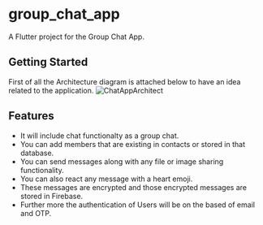 # group_chat_app

A Flutter project for the Group Chat App.

## Getting Started

First of all the Architecture diagram is attached below to have an idea related to the application.
![ChatAppArchitect](https://user-images.githubusercontent.com/89075855/236206341-a937a207-148a-4597-adb2-8c1f87360b68.png)


## Features
- It will include chat functionalty as a group chat.
- You can add members that are existing in contacts or stored in that database.
- You can send messages along with any file or image sharing functionality.
- You can also react any message with a heart emoji.
- These messages are encrypted and those encrypted messages are stored in Firebase.
- Further more the authentication of Users will be on the based of email and OTP.

